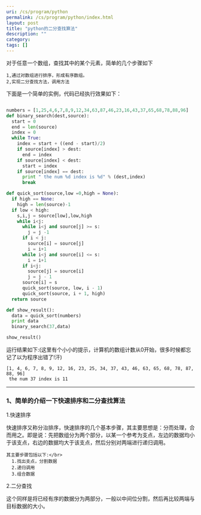```yaml
---
uri: /cs/program/python
permalink: /cs/program/python/index.html
layout: post
title: "python的二分查找算法"
description: ""
category:
tags: []
---
```


对于任意一个数组，查找其中的某个元素，简单的几个步骤如下

    1,通过对数组进行排序，形成有序数组。
    2,实现二分查找方法，调用方法

下面是一个简单的实例，代码已经执行效果如下：

```python

numbers = [1,25,4,6,7,8,9,12,34,63,87,46,23,16,43,37,65,68,78,88,96]
def binary_search(dest,source):
  start = 0
  end = len(source)
  index = 0
  while True:
    index = start + ((end - start)/2)
    if source[index] > dest:
      end = index
    if source[index] < dest:
      start = index
    if source[index] == dest:
      print " the num %d index is %d" % (dest,index)
      break

def quick_sort(source,low =0,high = None):
  if high == None:
    high = len(source)-1
  if low < high:
    s,i,j = source[low],low,high
    while i<j:
      while i<j and source[j] >= s:
        j = j -1
      if i < j:
        source[i] = source[j]
        i = i+1
      while i<j and source[i] <= s:
        i = i+1
      if i<j:
        source[j] = source[i]
        j = j - 1
      source[i] = s
      quick_sort(source, low, i - 1)
      quick_sort(source, i + 1, high)
  return source

def show_result():
  data = quick_sort(numbers)
  print data
  binary_search(37,data)

show_result()
```

运行结果如下:(这里有个小小的提示，计算机的数组计数从0开始，很多时候都忘记了以为程序出错了!汗)

    [1, 4, 6, 7, 8, 9, 12, 16, 23, 25, 34, 37, 43, 46, 63, 65, 68, 78, 87, 88, 96]
     the num 37 index is 11

-------

### 1、简单的介绍一下快速排序和二分查找算法

1.快速排序

快速排序又称分治排序，快速排序的几个基本步骤，其主要思想是：分而处理，合而用之。即是说：先把数组分为两个部分，以某一个参考为支点，左边的数据均小于该支点，右边的数据均大于该支点，然后分别对两端进行递归调用。

    其主要步骤包括以下:</br>
      1.找出支点，分割数据
      2.递归调用
      3.组合数据

2.二分查找

这个同样是将已经有序的数据分为两部分，一般以中间位分割，然后再比较两端与目标数据的大小。






